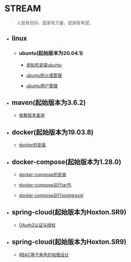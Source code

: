 # STREAM

> 人民有信仰，国家有力量，民族有希望。

- ## linux

    - ### ubuntu(起始版本为20.04.1)

        - [虚拟机安装ubuntu](./linux/ubuntu/虚拟机安装ubuntu.md)

        - [ubuntu防火墙管理](./linux/ubuntu/ubuntu防火墙管理.md)

        - [ubuntu用户管理](./linux/ubuntu/ubuntu用户管理.md)

- ## maven(起始版本为3.6.2)

    - [依赖版本查询](./maven/依赖版本查询.md)

- ## docker(起始版本为19.03.8)

    - [docker的安装](./docker/docker的安装.md)

- ## docker-compose(起始版本为1.28.0)

    - [docker-compose的安装](./docker-compose/docker-compose的安装.md)

    - [docker-compose运行jar包](./docker-compose/docker-compose运行jar包.md)

    - [docker-compose运行postgresql](./docker-compose/docker-compose运行postgresql.md)

- ## spring-cloud(起始版本为Hoxton.SR9)

    - [OAuth2认证与授权](./spring-cloud/OAuth2认证与授权.md)

- ## spring-cloud(起始版本为Hoxton.SR9)

    - [RBAC基于角色的权限设计](./authentication/RBAC基于角色的权限设计.md)
